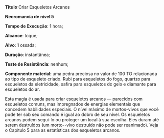 **Titulo**:Criar Esqueletos Arcanos

**Necromancia de nível 5**

**Tempo de Execução**: 1 hora;

**Alcance**: toque;

**Alvo**: 1 ossada;

**Duração**: instantânea;

**Teste de Resistência**: nenhum;

**Componente material**: uma pedra preciosa no valor de 100 TO relacionada ao tipo de esqueleto criado. Rubi para esqueletos do fogo, quartzo para esqueletos da 
eletricidade, safira para esqueletos do gelo e diamante para esqueletos do ar.

Esta magia é usada para criar esqueletos arcanos — parecidos com esqueletos comuns, mas impregnados de 
energias elementais que concedem habilidades especiais. O nível máximo de 
mortos-vivos que você pode ter sob seu comando é igual ao dobro de seu nível. 
Os esqueletos arcanos podem segui-lo 
ou proteger um local à sua escolha. Eles 
duram até serem destruídos (um morto--vivo destruído não pode ser reanimado). 
Veja o Capítulo 5 para as estatísticas dos 
esqueletos arcanos.